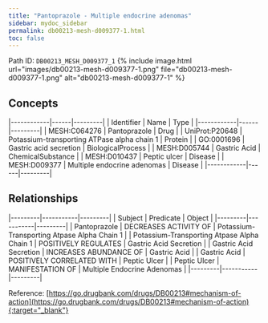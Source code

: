 ```yaml
---
title: "Pantoprazole - Multiple endocrine adenomas"
sidebar: mydoc_sidebar
permalink: db00213-mesh-d009377-1.html
toc: false 
---
```



Path ID: `DB00213_MESH_D009377_1`
{% include image.html url="images/db00213-mesh-d009377-1.png" file="db00213-mesh-d009377-1.png" alt="db00213-mesh-d009377-1" %}

## Concepts

|------------|------|---------|
| Identifier | Name | Type    |
|------------|------|---------|
| MESH:C064276 | Pantoprazole | Drug |
| UniProt:P20648 | Potassium-transporting ATPase alpha chain 1 | Protein |
| GO:0001696 | Gastric acid secretion | BiologicalProcess |
| MESH:D005744 | Gastric Acid | ChemicalSubstance |
| MESH:D010437 | Peptic ulcer | Disease |
| MESH:D009377 | Multiple endocrine adenomas | Disease |
|------------|------|---------|

## Relationships

|---------|-----------|---------|
| Subject | Predicate | Object  |
|---------|-----------|---------|
| Pantoprazole | DECREASES ACTIVITY OF | Potassium-Transporting Atpase Alpha Chain 1 |
| Potassium-Transporting Atpase Alpha Chain 1 | POSITIVELY REGULATES | Gastric Acid Secretion |
| Gastric Acid Secretion | INCREASES ABUNDANCE OF | Gastric Acid |
| Gastric Acid | POSITIVELY CORRELATED WITH | Peptic Ulcer |
| Peptic Ulcer | MANIFESTATION OF | Multiple Endocrine Adenomas |
|---------|-----------|---------|

Reference: [https://go.drugbank.com/drugs/DB00213#mechanism-of-action](https://go.drugbank.com/drugs/DB00213#mechanism-of-action){:target="_blank"}